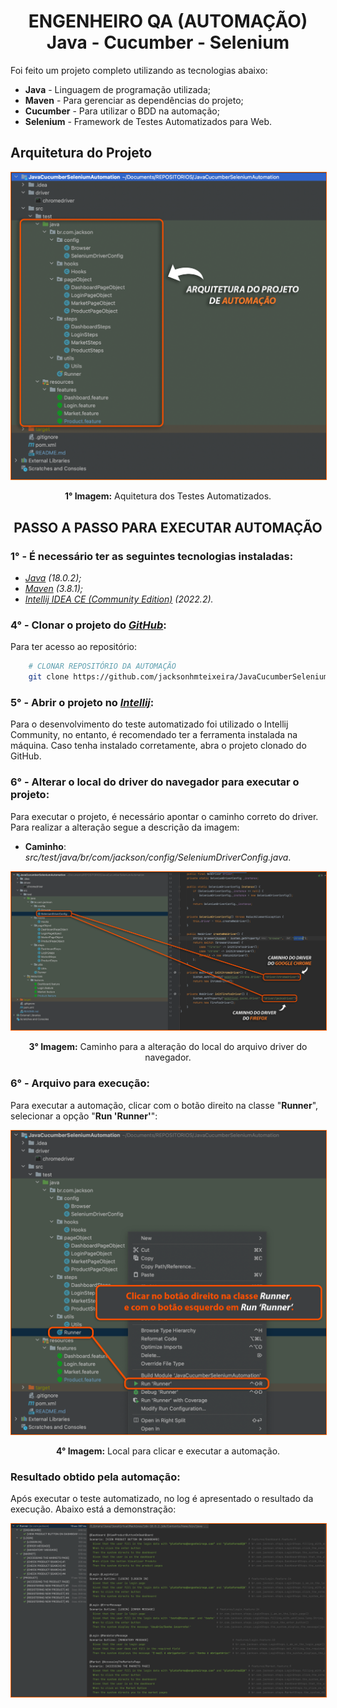 <div align="center">

# ENGENHEIRO QA (AUTOMAÇÃO) </br> Java - Cucumber - Selenium

</div>

Foi feito um projeto completo utilizando as tecnologias abaixo:

- **Java** - Linguagem de programação utilizada;
- **Maven** - Para gerenciar as dependências do projeto;
- **Cucumber** - Para utilizar o BDD na automação;
- **Selenium** - Framework de Testes Automatizados para Web.

## Arquitetura do Projeto

<div align="center">

<img src="files/arquitetura do projeto.png" style="width:600px; border: 1px solid #ff6000;">

**1° Imagem:** Aquitetura dos Testes Automatizados.

</div>

<div align="center">

## PASSO A PASSO PARA EXECUTAR AUTOMAÇÃO

</div>

### 1° - É necessário ter as seguintes tecnologias instaladas:

- *[Java](https://www.java.com/pt-BR/) (18.0.2);*
- *[Maven](https://maven.apache.org/) (3.8.1);*
- *[Intellij IDEA CE (Community Edition)](https://www.jetbrains.com/idea/download/) (2022.2).*

### 4° - Clonar o projeto do *[GitHub](https://github.com/)*:

Para ter acesso ao repositório:

```bash
    # CLONAR REPOSITÓRIO DA AUTOMAÇÃO
    git clone https://github.com/jacksonhmteixeira/JavaCucumberSeleniumAutomation.git
```
### 5° - Abrir o projeto no *[Intellij](https://www.jetbrains.com/idea/download/)*:

Para o desenvolvimento do teste automatizado foi utilizado o Intellij Community, no entanto, é recomendado ter a ferramenta instalada na máquina. Caso tenha instalado corretamente, abra o projeto clonado do GitHub.

### 6° - Alterar o local do driver do navegador para executar o projeto:

Para executar o projeto, é necessário apontar o caminho correto do driver. Para realizar a alteração segue a descrição da imagem:

- **Caminho**: *src/test/java/br/com/jackson/config/SeleniumDriverConfig.java*.

<div align="center">

<img src="files/caminho do driver.png" style="width:800px; border: 1px solid #ff6000;">

**3° Imagem:** Caminho para a alteração do local do arquivo driver do navegador.

</div>

### 6° - Arquivo para execução:

Para executar a automação, clicar com o botão direito na classe "**Runner**", selecionar a opção "**Run 'Runner'**":

<div align="center">

<img src="files/como executar os testes.png" style="width:600px; border: 1px solid #ff6000;">

**4° Imagem:** Local para clicar e executar a automação.

</div>

### Resultado obtido pela automação:

Após executar o teste automatizado, no log é apresentado o resultado da execução.
Abaixo está a demonstração:

<div align="center">

<img src="files/relatorio da execucao.png" style="width:600px; border: 1px solid #ff6000;">

</div>
